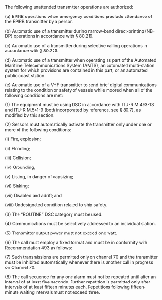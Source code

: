 The following unattended transmitter operations are authorized:

(a) EPIRB operations when emergency conditions preclude attendance of the EPIRB transmitter by a person.

(b) Automatic use of a transmitter during narrow-band direct-printing (NB-DP) operations in accordance with § 80.219.

(c) Automatic use of a transmitter during selective calling operations in accordance with § 80.225.

(d) Automatic use of a transmitter when operating as part of the Automated Maritime Telecommunications System (AMTS), an automated multi-station system for which provisions are contained in this part, or an automated public coast station.

(e) Automatic use of a VHF transmitter to send brief digital communications relating to the condition or safety of vessels while moored when all of the following conditions are met:

(1) The equipment must be using DSC in accordance with ITU-R M.493-13 and ITU-R M.541-9 (both incorporated by reference, see § 80.7), as modified by this section.

(2) Sensors must automatically activate the transmitter only under one or more of the following conditions:

(i) Fire, explosion;

(ii) Flooding;

(iii) Collision;

(iv) Grounding;

(v) Listing, in danger of capsizing;

(vi) Sinking;

(vii) Disabled and adrift; and

(viii) Undesignated condition related to ship safety.

(3) The “ROUTINE” DSC category must be used.

(4) Communications must be selectively addressed to an individual station.

(5) Transmitter output power must not exceed one watt.

(6) The call must employ a fixed format and must be in conformity with Recommendation 493 as follows:
                

(7) Such transmissions are permitted only on channel 70 and the transmitter must be inhibited automatically whenever there is another call in progress on Channel 70.

(8) The call sequence for any one alarm must not be repeated until after an interval of at least five seconds. Further repetition is permitted only after intervals of at least fifteen minutes each. Repetitions following fifteen-minute waiting intervals must not exceed three.

